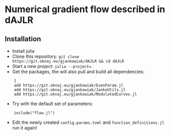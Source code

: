 # Numerical gradient flow described in dAJLR

## Installation

- Install julia
- Clone this repository: `git clone https://git.oknaj.eu/gjankowiak/dAJLR && cd dAJLR`
- Start a new project: `julia --project=.`
- Get the packages, the will also pull and build all dependencies:
```
    ]
    add https://git.oknaj.eu/gjankowiak/EvenParam.jl
    add https://git.oknaj.eu/gjankowiak/JankoUtils.jl
    add https://git.oknaj.eu/gjankowiak/ModulatedCurves.jl
```

- Try with the default set of parameters:
```
    include("flow.jl")
```
- Edit the newly created `config.params.toml` and `function_definitions.jl` run it again!

